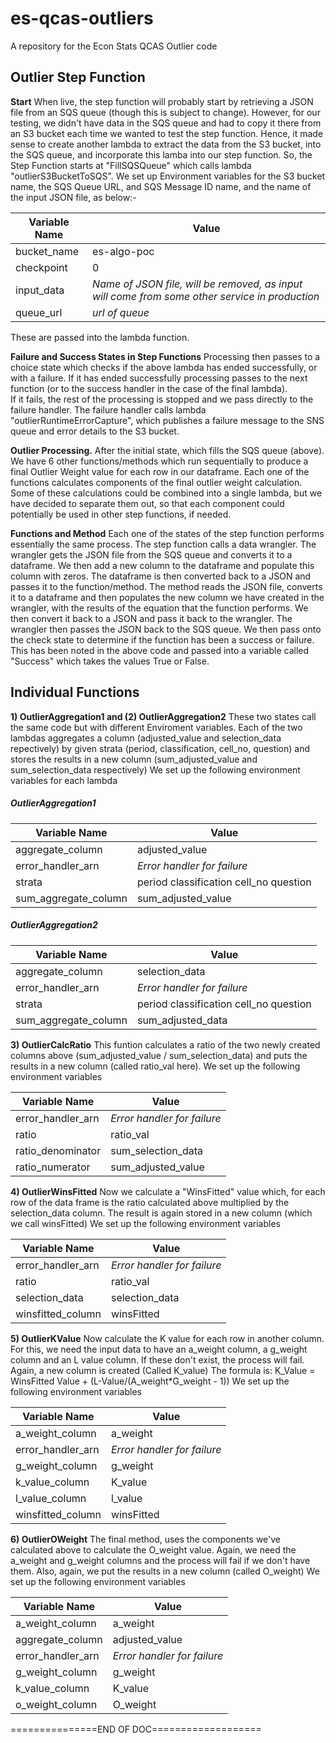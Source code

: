 # es-qcas-outliers
A repository for the Econ Stats QCAS Outlier code

## Outlier Step Function

**Start**
When live, the step function will probably start by retrieving a JSON file from an SQS queue (though this is subject to change). However, for our testing, we didn't have data in the SQS queue and had to copy it there from an S3 bucket each time we wanted to test the step function. Hence, it made sense to create another lambda to extract the data from the S3 bucket, into the SQS queue, and incorporate this lamba into our step function.
So, the Step Function starts at "FillSQSQueue" which calls lambda "outlierS3BucketToSQS". 
We set up Environment variables for the S3 bucket name, the SQS Queue URL, and SQS Message ID name, and the name of the input JSON file, as below:-

Variable Name | Value
------------- | -------------
bucket_name   | es-algo-poc
checkpoint    | 0
input_data    | *Name of JSON file, will be removed, as input will come from some other service in production*
queue_url     | *url of queue*

 
These are passed into the lambda function.

**Failure and Success States in Step Functions**
Processing then passes to a choice state which checks if the above lambda has ended successfully, or with a failure. 
If it has ended successfully processing passes to the next function (or to the success handler in the case of the final lambda).  
If it fails, the rest of the processing is stopped and we pass directly to the failure handler. The failure handler calls lambda "outlierRuntimeErrorCapture", which publishes a failure message to the SNS queue and error details to the S3 bucket.

**Outlier Processing.**
After the initial state, which fills the SQS queue (above). We have 6 other functions/methods which run sequentially to produce a final Outlier Weight value  for each row in our dataframe.
Each one of the functions calculates components of the final outlier weight calculation. Some of these calculations could be combined into a single lambda, but we have decided to separate them out, so that each component could potentially be used in other step functions, if needed.

**Functions and Method**
Each one of the states of the step function performs essentially the same process. The step function calls a data wrangler. The wrangler gets the JSON file from the SQS queue and converts it to a dataframe.  We then add a new column to the dataframe and populate this column with zeros.  The dataframe is then converted back to a JSON and passes it to the function/method. 
The method reads the JSON file, converts it to a dataframe and then populates the new column we have created in the wrangler, with the results of the equation that the function performs.  We then convert it back to a JSON and pass it back to the wrangler. The wrangler then passes the JSON back to the SQS queue. We then pass onto the check state to determine if the function has been a success or failure. This has been noted in the above code and passed into a variable called "Success" which takes the values True or False.

## Individual Functions
**1) OutlierAggregation1  and (2) OutlierAggregation2**
These two states call the same code but with different Enviroment variables. Each of the two lambdas aggregates a column (adjusted_value and selection_data repectively) by given strata (period, classification, cell_no, question) and stores the results in a new column (sum_adjusted_value and sum_selection_data respectively)
We set up the following environment variables for each lambda

##### OutlierAggregation1

Variable Name | Value
------------- | -------------
aggregate_column   | adjusted_value
error_handler_arn    | *Error handler for failure*
strata    | period classification cell_no question
sum_aggregate_column     | sum_adjusted_value
 
##### OutlierAggregation2

Variable Name | Value
------------- | -------------
aggregate_column   | selection_data
error_handler_arn    | *Error handler for failure*
strata    | period classification cell_no question
sum_aggregate_column     | sum_adjusted_data
 
**3) OutlierCalcRatio**
This funtion calculates a ratio of the two newly created columns above (sum_adjusted_value / sum_selection_data) and puts the results in a new column (called ratio_val here).
We set up the following environment variables

Variable Name | Value
------------- | -------------
error_handler_arn    | *Error handler for failure*
ratio    | ratio_val
ratio_denominator     | sum_selection_data
ratio_numerator | sum_adjusted_value
 
**4) OutlierWinsFitted**
Now we calculate a "WinsFitted" value which, for each row of the data frame is the ratio calculated above multiplied by the selection_data column. The result is again stored in a new column (which we call winsFitted)
We set up the following environment variables

Variable Name | Value
------------- | -------------
error_handler_arn    | *Error handler for failure*
ratio    | ratio_val
selection_data     | selection_data
winsfitted_column | winsFitted

 
**5) OutlierKValue**
Now calculate the K value for each row in another column. For this, we need the input data to have an a_weight column, a g_weight column and an L value column. If these don't exist, the process will fail. Again, a new column is created (Called K_value)
The formula is:   K_Value = WinsFitted Value + (L-Value/(A_weight*G_weight - 1)) 
We set up the following environment variables

Variable Name | Value
------------- | -------------
a_weight_column   | a_weight
error_handler_arn    | *Error handler for failure*
g_weight_column   | g_weight
k_value_column     | K_value
l_value_column     | l_value
winsfitted_column | winsFitted

 
**6) OutlierOWeight**
The final method, uses the components we've calculated above to calculate the O_weight value. Again, we need the a_weight and g_weight columns and the process will fail if we don't have them. Also, again, we put the results in a new column (called O_weight)
We set up the following environment variables

Variable Name | Value
------------- | -------------
a_weight_column   | a_weight
aggregate_column   | adjusted_value
error_handler_arn    | *Error handler for failure*
g_weight_column   | g_weight
k_value_column     | K_value
o_weight_column     | O_weight
 
===============END OF DOC===================
